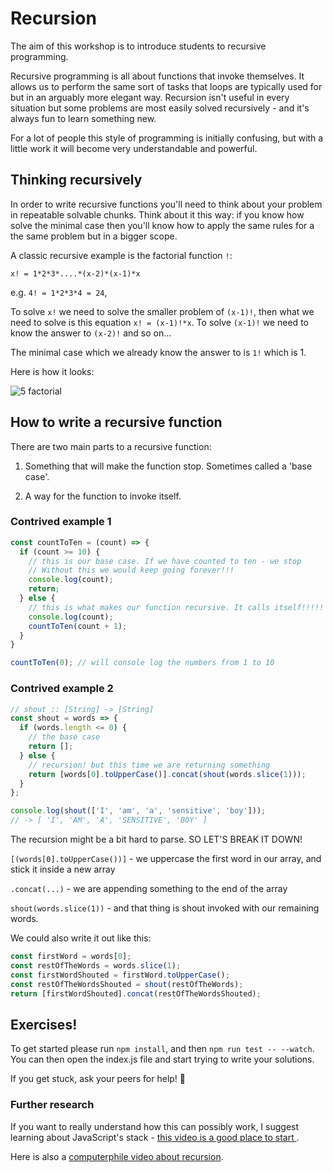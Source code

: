 # Recursion

The aim of this workshop is to introduce students to recursive programming.

Recursive programming is all about functions that invoke themselves. It allows
us to perform the same sort of tasks that loops are typically used for but in
an arguably more elegant way. Recursion isn't useful in every situation but
some problems are most easily solved recursively - and it's always fun to learn
something new.

For a lot of people this style of programming is initially confusing, but with
a little work it will become very understandable and powerful.

## Thinking recursively

In order to write recursive functions you'll need to think about your problem in repeatable solvable chunks.
Think about it this way: if you know how solve the minimal case then you'll know how to apply the same rules for a the same problem but in a bigger scope.

A classic recursive example is the factorial function `!`:

`x! = 1*2*3*....*(x-2)*(x-1)*x`

e.g. `4! = 1*2*3*4 = 24`,

To solve `x!` we need to solve the smaller problem of `(x-1)!`, then what we need to solve is this equation `x! = (x-1)!*x`.
To solve `(x-1)!` we need to know the answer to `(x-2)!` and so on...

The minimal case which we already know the answer to is `1!` which is 1.

Here is how it looks:

![5 factorial](https://user-images.githubusercontent.com/22002193/72061904-66157700-32df-11ea-8b25-4ef1531a021a.jpeg)

## How to write a recursive function


There are two main parts to a recursive function:
1. Something that will make the function stop. Sometimes called a 'base
case'.

2. A way for the function to invoke itself.

### Contrived example 1

```js
const countToTen = (count) => {
  if (count >= 10) {
    // this is our base case. If we have counted to ten - we stop
    // Without this we would keep going forever!!!
    console.log(count);
    return;
  } else {
    // this is what makes our function recursive. It calls itself!!!!!
    console.log(count);
    countToTen(count + 1);
  }
}

countToTen(0); // will console log the numbers from 1 to 10
```



### Contrived example 2

```js
// shout :: [String] -> [String]
const shout = words => {
  if (words.length <= 0) {
    // the base case
    return [];
  } else {
    // recursion! but this time we are returning something
    return [words[0].toUpperCase()].concat(shout(words.slice(1)));
  }
};

console.log(shout(['I', 'am', 'a', 'sensitive', 'boy']));
// -> [ 'I', 'AM', 'A', 'SENSITIVE', 'BOY' ]
```

The recursion might be a bit hard to parse. SO LET'S BREAK IT
DOWN!

`[(words[0].toUpperCase())]` - we uppercase the first word in our array, and stick it inside a new array

`.concat(...)` - we are appending something to the end of the array

`shout(words.slice(1))` - and that thing is shout invoked with our remaining words.

We could also write it out like this:

```js
const firstWord = words[0];
const restOfTheWords = words.slice(1);
const firstWordShouted = firstWord.toUpperCase();
const restOfTheWordsShouted = shout(restOfTheWords);
return [firstWordShouted].concat(restOfTheWordsShouted);
```

## Exercises!

To get started please run `npm install`, and then `npm run test -- --watch`.
You can then open the index.js file and start trying to write your solutions.

If you get stuck, ask your peers for help! 🦄

### Further research

If you want to really understand how this can possibly work, I suggest learning
about JavaScript's stack - [ this video is a good place to start ](https://www.youtube.com/watch?v=8aGhZQkoFbQ).

Here is also a [computerphile video about recursion](https://www.youtube.com/watch?v=Mv9NEXX1VHc).

